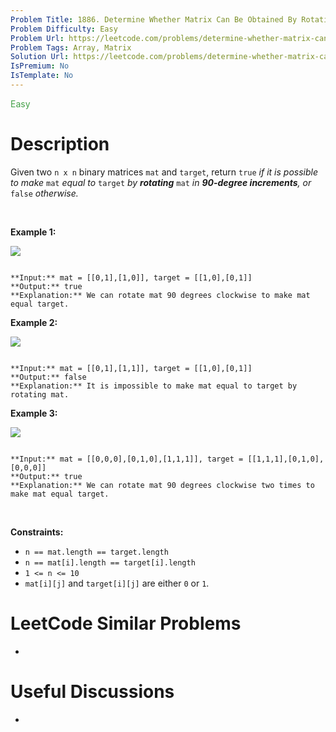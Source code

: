 ```yaml
---
Problem Title: 1886. Determine Whether Matrix Can Be Obtained By Rotation
Problem Difficulty: Easy
Problem Url: https://leetcode.com/problems/determine-whether-matrix-can-be-obtained-by-rotation/
Problem Tags: Array, Matrix
Solution Url: https://leetcode.com/problems/determine-whether-matrix-can-be-obtained-by-rotation/solution/
IsPremium: No
IsTemplate: No
---
```


<span style="color: rgb(67, 160, 71);">Easy</span>

# Description

Given two `n x n` binary matrices `mat` and `target`, return `true` *if it is possible to make* `mat` *equal to* `target` *by **rotating*** `mat` *in **90-degree increments**, or* `false` *otherwise.*


 


**Example 1:**


![](https://assets.leetcode.com/uploads/2021/05/20/grid3.png)

```

**Input:** mat = [[0,1],[1,0]], target = [[1,0],[0,1]]
**Output:** true
**Explanation:** We can rotate mat 90 degrees clockwise to make mat equal target.

```

**Example 2:**


![](https://assets.leetcode.com/uploads/2021/05/20/grid4.png)

```

**Input:** mat = [[0,1],[1,1]], target = [[1,0],[0,1]]
**Output:** false
**Explanation:** It is impossible to make mat equal to target by rotating mat.

```

**Example 3:**


![](https://assets.leetcode.com/uploads/2021/05/26/grid4.png)

```

**Input:** mat = [[0,0,0],[0,1,0],[1,1,1]], target = [[1,1,1],[0,1,0],[0,0,0]]
**Output:** true
**Explanation:** We can rotate mat 90 degrees clockwise two times to make mat equal target.

```

 


**Constraints:**


* `n == mat.length == target.length`
* `n == mat[i].length == target[i].length`
* `1 <= n <= 10`
* `mat[i][j]` and `target[i][j]` are either `0` or `1`.




# LeetCode Similar Problems

- []()

# Useful Discussions

- []()
